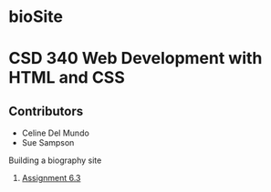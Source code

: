 # bioSite
<h1>CSD 340 Web Development with HTML and CSS</h1>
<h2>Contributors</h2>
<ul>
  <li>Celine Del Mundo</li>
  <li>Sue Sampson</li>
</ul>
Building a biography site
<ol>
 <li><a href = bioSite_index.html">Assignment 6.3</a></li>
</ol>

